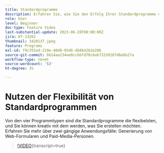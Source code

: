 ```yaml
---
title: Standardprogramme
description: Erfahren Sie, wie Sie den Erfolg Ihrer Standardprogramme erstellen und messen.
role: User
level: Beginner
doc-type: Feature Video
last-substantial-update: 2023-06-28T00:00:00Z
jira: KT-13262
thumbnail: 3420137.jpeg
feature: Programs
exl-id: f9c353ad-219e-40d0-95d6-db8b4262e206
source-git-commit: b614aa134ee0ccbbfd70c6ab73339287d6ebb27a
workflow-type: tm+mt
source-wordcount: '53'
ht-degree: 3%

---
```


# Nutzen der Flexibilität von Standardprogrammen


Von den vier Programmtypen sind die Standardprogramme die flexibelsten, und Sie können kreativ mit dem werden, was Sie erstellen möchten.
Erfahren Sie mehr über zwei gängige Anwendungsfälle: Generierung von Web-Formularen und Paid-Media-Personen.

>[!VIDEO](https://video.tv.adobe.com/v/3453860?learn=on&captions=ger){transcript=true}
